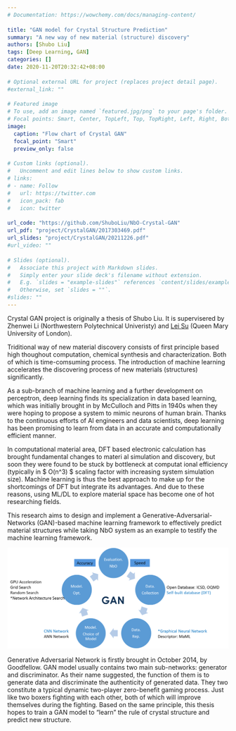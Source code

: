 ```yaml
---
# Documentation: https://wowchemy.com/docs/managing-content/

title: "GAN model for Crystal Structure Prediction"
summary: "A new way of new material (structure) discovery"
authors: [Shubo Liu]
tags: [Deep Learning, GAN]
categories: []
date: 2020-11-20T20:32:42+08:00

# Optional external URL for project (replaces project detail page).
#external_link: ""

# Featured image
# To use, add an image named `featured.jpg/png` to your page's folder.
# Focal points: Smart, Center, TopLeft, Top, TopRight, Left, Right, BottomLeft, Bottom, BottomRight.
image:
  caption: "Flow chart of Crystal GAN"
  focal_point: "Smart"
  preview_only: false

# Custom links (optional).
#   Uncomment and edit lines below to show custom links.
# links:
# - name: Follow
#   url: https://twitter.com
#   icon_pack: fab
#   icon: twitter

url_code: "https://github.com/ShuboLiu/NbO-Crystal-GAN"
url_pdf: "project/CrystalGAN/2017303469.pdf"
url_slides: "project/CrystalGAN/20211226.pdf"
#url_video: ""

# Slides (optional).
#   Associate this project with Markdown slides.
#   Simply enter your slide deck's filename without extension.
#   E.g. `slides = "example-slides"` references `content/slides/example-slides.md`.
#   Otherwise, set `slides = ""`.
#slides: ""
---
```


Crystal GAN project is originally a thesis of Shubo Liu. It is supervisered by Zhenwei Li (Northwestern Polytechnical Univeristy) and [Lei Su](https://www.sems.qmul.ac.uk/staff/research/l.su) (Queen Mary University of London). 

Triditional way of new material discovery consists of first principle based high thoughout computation, chemical synthesis and characterization. Both of which is time-comsuming process. The introduction of machine learning accelerates the discovering process of new materials (structures) significantly. 

As a sub-branch of machine learning and a further development on perceptron, deep learning finds its specialization in data based learning, which was initially brought in by McCulloch and Pitts in 1940s when they were hoping to propose a system to mimic neurons of human brain. Thanks to the continuous efforts of AI engineers and data scientists, deep learning has been promising to learn from data in an accurate and computationally efficient manner. 

In computational material area, DFT based electronic calculation has brought fundamental changes to materi al simulation and discovery, but soon they were found to be stuck by bottleneck at computat ional efficiency (typically in $ O(n^3) $ scaling factor with increasing system simulation size). Machine learning is thus the best approach to make up for the shortcomings of DFT but integrate its advantages. And due to these reasons, using ML/DL to explore material space has become one of hot researching fields.

This research aims to design and implement a Generative-Adversarial-Networks (GAN)-based machine learning framework to effectively predict material structures while taking NbO system as an example to testify the machine learning framework.

![Data Pipline](./figure_3.png)

Generative Adversarial Network is firstly brought in October 2014, by Goodfellow. GAN model usually contains two main sub-networks: generator and discriminator. As their name suggested, the function of them is to generate data and discriminate the authenticity of generated data. They two constitute a typical dynamic two-player zero-benefit gaming process. Just like two boxers fighting with each other, both of which will improve themselves during the fighting. Based on the same principle, this thesis hopes to train a GAN model to “learn” the rule of crystal structure and predict new structure.
